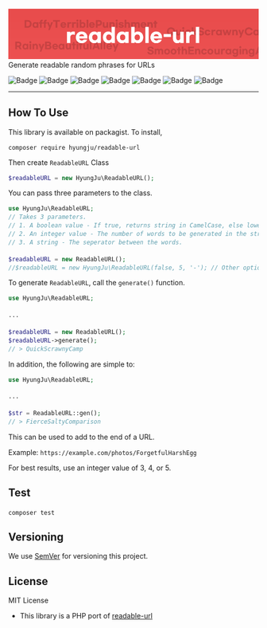 ![Logo](readable.png)
Generate readable random phrases for URLs

![Badge](https://img.shields.io/github/workflow/status/hyungju/readable-url/Test?style=for-the-badge)
![Badge](https://img.shields.io/packagist/dm/hyungju/readable-url?style=for-the-badge)
![Badge](https://img.shields.io/github/issues/hyungju/readable-url?style=for-the-badge)
![Badge](https://img.shields.io/github/issues-pr-closed/hyungju/readable-url?style=for-the-badge)
![Badge](https://img.shields.io/github/license/hyungju/readable-url?style=for-the-badge)
![Badge](https://img.shields.io/github/stars/hyungju/readable-url?style=for-the-badge)
![Badge](https://img.shields.io/packagist/v/hyungju/readable-url?style=for-the-badge)

-----

## How To Use
This library is available on packagist.
To install, 
```shell script
composer require hyungju/readable-url
``` 

Then create ``ReadableURL`` Class
```php
$readableURL = new HyungJu\ReadableURL();
```

You can pass three parameters to the class.
```php
use HyungJu\ReadableURL;
// Takes 3 parameters.
// 1. A boolean value - If true, returns string in CamelCase, else lowercase.
// 2. An integer value - The number of words to be generated in the string. (Between 2 and 10).
// 3. A string - The seperator between the words.

$readableURL = new ReadableURL();
//$readableURL = new HyungJu\ReadableURL(false, 5, '-'); // Other options.
```

To generate `ReadableURL`, call the `generate()` function.
```php
use HyungJu\ReadableURL;

...

$readableURL = new ReadableURL();
$readableURL->generate();
// > QuickScrawnyCamp
```

In addition, the following are simple to:
```php
use HyungJu\ReadableURL;

...

$str = ReadableURL::gen();
// > FierceSaltyComparison
```

This can be used to add to the end of a URL.

Example: `https://example.com/photos/ForgetfulHarshEgg`

For best results, use an integer value of 3, 4, or 5.

## Test
`composer test` 

## Versioning
We use [SemVer](https://semver.org/) for versioning this project.

## License
MIT License

* This library is a PHP port of [readable-url](https://www.npmjs.com/package/readable-url)
